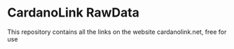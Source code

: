 # CardanoLink RawData

This repository contains all the links on the website cardanolink.net, free for use